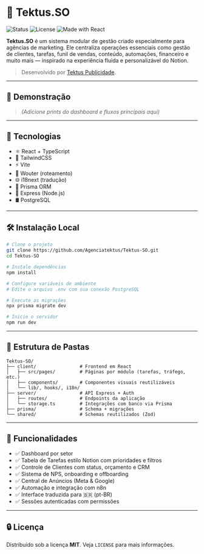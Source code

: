 # 🧠 Tektus.SO

![Status](https://img.shields.io/badge/status-em%20desenvolvimento-blue)
![License](https://img.shields.io/badge/license-MIT-green)
![Made with React](https://img.shields.io/badge/made%20with-React-blue?logo=react)

**Tektus.SO** é um sistema modular de gestão criado especialmente para agências de marketing. Ele centraliza operações essenciais como gestão de clientes, tarefas, funil de vendas, conteúdo, automações, financeiro e muito mais — inspirado na experiência fluida e personalizável do Notion.

> Desenvolvido por [Tektus Publicidade](https://www.instagram.com/agencia.tektus).

---

## 📸 Demonstração

> *(Adicione prints do dashboard e fluxos principais aqui)*

---

## 🚀 Tecnologias

- ⚛️ React + TypeScript
- 💨 TailwindCSS
- ⚡ Vite
- 🔗 Wouter (roteamento)
- 🌐 i18next (tradução)
- 🔄 Prisma ORM
- 🧩 Express (Node.js)
- 🛢️ PostgreSQL

---

## 🛠️ Instalação Local

```bash
# Clone o projeto
git clone https://github.com/Agenciatektus/Tektus-SO.git
cd Tektus-SO

# Instale dependências
npm install

# Configure variáveis de ambiente
# Edite o arquivo .env com sua conexão PostgreSQL

# Execute as migrações
npx prisma migrate dev

# Inicie o servidor
npm run dev
```

---

## 📁 Estrutura de Pastas

```
Tektus-SO/
├── client/                # Frontend em React
│   ├── src/pages/         # Páginas por módulo (tarefas, tráfego, etc.)
│   ├── components/        # Componentes visuais reutilizáveis
│   └── lib/, hooks/, i18n/
├── server/                # API Express + Auth
│   ├── routes/            # Endpoints da aplicação
│   └── storage.ts         # Integrações com banco via Prisma
├── prisma/                # Schema + migrações
└── shared/                # Schemas reutilizados (Zod)
```

---

## 📌 Funcionalidades

- ✅ Dashboard por setor
- ✅ Tabela de Tarefas estilo Notion com prioridades e filtros
- ✅ Controle de Clientes com status, orçamento e CRM
- ✅ Sistema de NPS, onboarding e offboarding
- ✅ Central de Anúncios (Meta & Google)
- ✅ Automação e integração com n8n
- ✅ Interface traduzida para 🇧🇷 (pt-BR)
- ✅ Sessões autenticadas com permissões

---

## 🔒 Licença

Distribuído sob a licença **MIT**. Veja `LICENSE` para mais informações.
